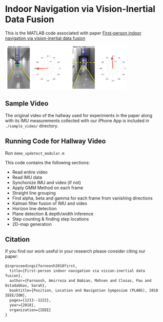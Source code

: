 ﻿# Indoor Navigation via Vision-Inertial Data Fusion

This is the MATLAB code associated with paper [First-person indoor navigation via vision-inertial data fusion](https://ieeexplore.ieee.org/abstract/document/8373507)

<img src="figs/hallway_results.png" width="400"> 

## Sample Video 

The original video of the hallway used for experiments in the paper along with its IMU measurements collected with our iPhone App is included in `./sample_video/` directory. 

## Running Code for Hallway Video  

Run `demo_vpdetect_modular.m`

This code contains the following sections:

* Read entire video
* Read IMU data
* Synchonize IMU and video (if not)
* Apply GMM Method on each frame
* Straight line grouping
* Find alpha, beta and gamma for each frame from vanishing directions
* Kalman filter fusion of IMU and video
* Horizon line detection
* Plane detection & depth/width inference
* Step counting & finding step locations
* 2D-map generation

## Citation 
If you find our work useful in your research please consider citing our paper:
```
@inproceedings{farnoosh2018first,
  title={First-person indoor navigation via vision-inertial data fusion},
  author={Farnoosh, Amirreza and Nabian, Mohsen and Closas, Pau and Ostadabbas, Sarah},
  booktitle={Position, Location and Navigation Symposium (PLANS), 2018 IEEE/ION},
  pages={1213--1222},
  year={2018},
  organization={IEEE}
}
```
